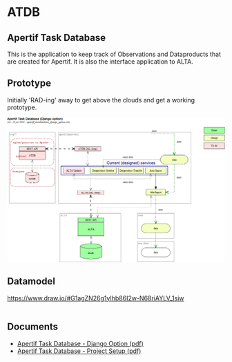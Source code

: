 # ATDB

Apertif Task Database
-

This is the application to keep track of Observations and Dataproducts that are created for Apertif.
It is also the interface application to ALTA.

Prototype
-
Initially 'RAD-ing' away to get above the clouds and get a working prototype.

<p align="center">
  <img src="https://github.com/vermaas/atdb/blob/master/docs/apertif_taskdatabase_django_option.png"/>
</p>

Datamodel
-
https://www.draw.io/#G1agZN26g1yIhb86I2w-N68riAYLV_1siw

<html>
<div class="mxgraph" style="max-width:100%;border:1px solid transparent;" data-mxgraph="{&quot;highlight&quot;:&quot;#0000ff&quot;,&quot;nav&quot;:true,&quot;resize&quot;:true,&quot;toolbar&quot;:&quot;zoom layers lightbox&quot;,&quot;edit&quot;:&quot;_blank&quot;,&quot;url&quot;:&quot;https://drive.google.com/uc?id=1agZN26g1yIhb86I2w-N68riAYLV_1siw&amp;export=download&quot;}"></div>
<script type="text/javascript" src="https://www.draw.io/embed2.js?&fetch=https%3A%2F%2Fdrive.google.com%2Fuc%3Fid%3D1agZN26g1yIhb86I2w-N68riAYLV_1siw%26export%3Ddownload"></script>
</html>

Documents
-

<p align="center">
<ul>
<li><a href="https://github.com/vermaas/atdb/blob/master/docs/apertif_task_database_django_option.pdf"/>Apertif Task Database - Django Option (pdf)</a></li>
<li><a href="https://github.com/vermaas/atdb/blob/master/docs/atdb_project_setup.pdf"/>Apertif Task Database - Project Setup (pdf)</a></li>
</ul>
</p>